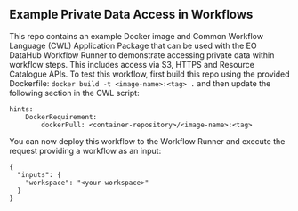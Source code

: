 ## Example Private Data Access in Workflows
This repo contains an example Docker image and Common Workflow Language (CWL) Application Package that can be used with the EO DataHub Workflow Runner to demonstrate accessing private data within workflow steps. This includes access via S3, HTTPS and Resource Catalogue APIs.
To test this workflow, first build this repo using the provided Dockerfile: `docker build -t <image-name>:<tag> .` and then update the following section in the CWL script:
```
hints:
    DockerRequirement:
        dockerPull: <container-repository>/<image-name>:<tag>
```
You can now deploy this workflow to the Workflow Runner and execute the request providing a workflow as an input:
```
{
  "inputs": {
    "workspace": "<your-workspace>"
  }
}
```